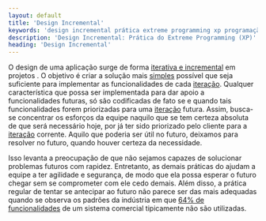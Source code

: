 ```yaml
---
layout: default
title: 'Design Incremental'
keywords: 'design incremental prática extreme programming xp programação extrema'
description: 'Design Incremental: Prática do Extreme Programming (XP)'
heading: 'Design Incremental'
---
```


O design de uma aplicação surge de forma [iterativa e incremental][it] em projetos . O objetivo é criar a solução mais [simples][s] possível que seja suficiente para implementar as funcionalidades de cada [iteração][cs]. Qualquer característica que possa ser implementada para dar apoio a funcionalidades futuras, só são codificadas de fato se e quando tais funcionalidades forem priorizadas para uma [iteração][cs] futura. Assim, busca-se concentrar os esforços da equipe naquilo que se tem certeza absoluta de que será necessário hoje, por já ter sido priorizado pelo cliente para a [iteração][cs] corrente. Aquilo que poderia ser útil no futuro, deixamos para resolver no futuro, quando houver certeza da necessidade.

Isso levanta a preocupação de que não sejamos capazes de solucionar problemas futuros com rapidez. Entretanto, as demais práticas do  ajudam a equipe a ter agilidade e segurança, de modo que ela possa esperar o futuro chegar sem se comprometer com ele cedo demais. Além disso, a prática regular de tentar se antecipar ao futuro não parece ser das mais adequadas quando se observa os padrões da indústria em que [64% de funcionalidades][dt] de um sistema comercial tipicamente não são utilizadas.

[it]:		http://en.wikipedia.org/wiki/Incremental_Development
[s]:		/xp/valores/simplicidade
[cs]:		/xp/praticas/ciclo_semanal
[dt]:		/xp/desenvolvimento_tradicional